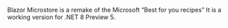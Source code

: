 Blazor Microstore is a remake of the Microsoft “Best for you recipes” It is a working version for .NET 8 Preview 5.
